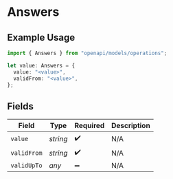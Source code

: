 # Answers

## Example Usage

```typescript
import { Answers } from "openapi/models/operations";

let value: Answers = {
  value: "<value>",
  validFrom: "<value>",
};
```

## Fields

| Field              | Type               | Required           | Description        |
| ------------------ | ------------------ | ------------------ | ------------------ |
| `value`            | *string*           | :heavy_check_mark: | N/A                |
| `validFrom`        | *string*           | :heavy_check_mark: | N/A                |
| `validUpTo`        | *any*              | :heavy_minus_sign: | N/A                |
